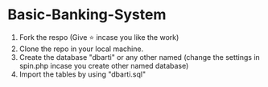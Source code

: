 # Basic-Banking-System


  
1. Fork the respo (Give ⭐ incase you like the work)
2. Clone the repo in your local machine.
3. Create the database "dbarti" or any other named (change the settings in spin.php incase you create other named database)
4. Import the tables by using "dbarti.sql"
